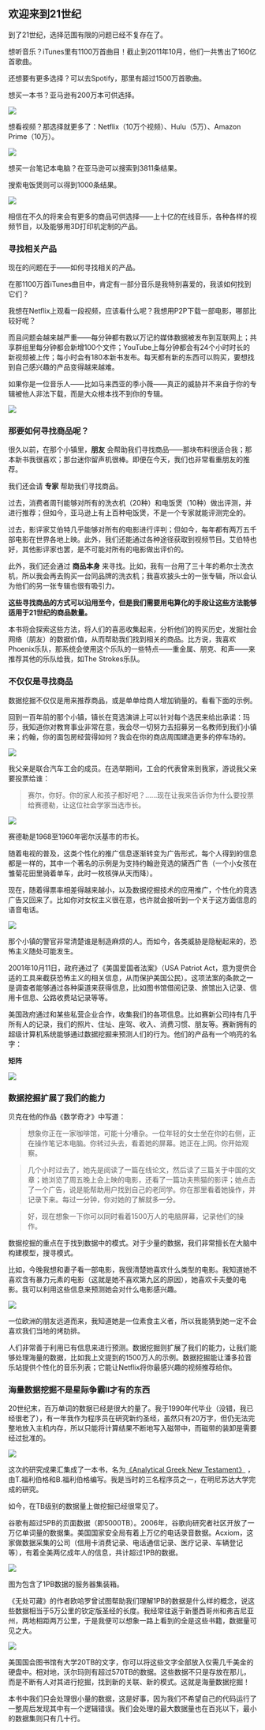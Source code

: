 ## 欢迎来到21世纪

到了21世纪，选择范围有限的问题已经不复存在了。

想听音乐？iTunes里有1100万首曲目！截止到2011年10月，他们一共售出了160亿首歌曲。

还想要有更多选择？可以去Spotify，那里有超过1500万首歌曲。

想买一本书？亚马逊有200万本可供选择。

![](../img/chapter-1/chapter-1-3.png)

想看视频？那选择就更多了：Netflix（10万个视频）、Hulu（5万）、Amazon Prime（10万）。

![](../img/chapter-1/chapter-1-4.png)

想买一台笔记本电脑？在亚马逊可以搜索到3811条结果。

搜索电饭煲则可以得到1000条结果。

![](../img/chapter-1/chapter-1-5.png)

相信在不久的将来会有更多的商品可供选择——上十亿的在线音乐，各种各样的视频节目，以及能够用3D打印机定制的产品。

### 寻找相关产品

现在的问题在于——如何寻找相关的产品。

在那1100万首iTunes曲目中，肯定有一部分音乐是我特别喜爱的，我该如何找到它们？

我想在Netflix上观看一段视频，应该看什么呢？我想用P2P下载一部电影，哪部比较好呢？

而且问题会越来越严重——每分钟都有数以万记的媒体数据被发布到互联网上；共享群组里每分钟都会新增100个文件；YouTube上每分钟都会有24个小时时长的新视频被上传；每小时会有180本新书发布。每天都有新的东西可以购买，要想找到自己感兴趣的产品变得越来越难。

如果你是一位音乐人——比如马来西亚的季小薇——真正的威胁并不来自于你的专辑被他人非法下载，而是大众根本找不到你的专辑。

![](../img/chapter-1/chapter-1-6.png)

### 那要如何寻找商品呢？

很久以前，在那个小镇里，**朋友** 会帮助我们寻找商品——那块布料很适合我；那本新书我很喜欢；那台迷你留声机很棒。即便在今天，我们也非常看重朋友的推荐。

我们还会请 **专家** 帮助我们寻找商品。

过去，消费者周刊能够对所有的洗衣机（20种）和电饭煲（10种）做出评测，并进行推荐；但如今，亚马逊上有上百种电饭煲，不是一个专家就能评测完全的。

过去，影评家艾伯特几乎能够对所有的电影进行评判；但如今，每年都有两万五千部电影在世界各地上映。此外，我们还能通过各种途径获取到视频节目。艾伯特也好，其他影评家也罢，是不可能对所有的电影做出评价的。

此外，我们还会通过 **商品本身** 来寻找。比如，我有一台用了三十年的希尔士洗衣机，所以我会再去购买一台同品牌的洗衣机；我喜欢披头士的一张专辑，所以会认为他们的另一张专辑也很有吸引力。

**这些寻找商品的方式可以沿用至今，但是我们需要用电算化的手段让这些方法能够适用于21世纪的商品数量。** 

本书将会探索这些方法，将人们的喜恶收集起来，分析他们的购买历史，发掘社会网络（朋友）的数据价值，从而帮助我们找到相关的商品。比方说，我喜欢Phoenix乐队，那系统会使用这个乐队的一些特点——重金属、朋克、和声——来推荐其他的乐队给我，如The Strokes乐队。

### 不仅仅是寻找商品

数据挖掘不仅仅是用来推荐商品，或是单单给商人增加销量的。看看下面的示例。

回到一百年前的那个小镇，镇长在竞选演讲上可以针对每个选民来给出承诺：玛莎，我知道你对教育事业非常在意，我会尽一切努力去招募另一名教师到我们小镇来；约翰，你的面包房经营得如何？我会在你的商店周围建造更多的停车场的。

![](../img/chapter-1/chapter-1-7.png)

我父亲是联合汽车工会的成员。在选举期间，工会的代表曾来到我家，游说我父亲要投票给谁：

> 赛尔，你好。你的家人和孩子都好吧？……现在让我来告诉你为什么要投票给赛德勒，让这位社会学家当选市长。

![](../img/chapter-1/chapter-1-8.png)

赛德勒是1968至1960年密尔沃基市的市长。

随着电视的普及，这类个性化的推广信息逐渐转变为广告形式，每个人得到的信息都是一样的，其中一个著名的示例是为支持约翰逊竞选的黛西广告（一个小女孩在雏菊花田里骑着单车，此时一枚核弹从天而降）。

现在，随着得票率相差得越来越小，以及数据挖掘技术的应用推广，个性化的竞选广告又回来了。比如你对女权主义很在意，也许就会接听到一个关于这方面信息的语音电话。

![](../img/chapter-1/chapter-1-9.png)

那个小镇的警官非常清楚谁是制造麻烦的人。而如今，各类威胁是隐秘起来的，恐怖主义随处可能发生。

2001年10月11日，政府通过了《美国爱国者法案》（USA Patriot Act，意为提供合适的工具来截获恐怖主义的相关信息，从而保护美国公民）。这项法案的条款之一是调查者能够通过各种渠道来获得信息，比如图书馆借阅记录、旅馆出入记录、信用卡信息、公路收费站记录等等。

美国政府通过和某些私营企业合作，收集我们的各项信息。比如赛新公司持有几乎所有人的记录，我们的照片、住址、座驾、收入、消费习惯、朋友等。赛新拥有的超级计算机系统能够通过数据挖掘来预测人们的行为。他们的产品有一个响亮的名字：

**矩阵**

![](../img/chapter-1/chapter-1-10.png)

### 数据挖掘扩展了我们的能力

贝克在他的作品《数学奇才》中写道：

> 想象你正在一家咖啡馆，可能十分嘈杂。一位年轻的女士坐在你的右侧，正在操作笔记本电脑。你转过头去，看着她的屏幕。她正在上网。你开始观察。

> 几个小时过去了，她先是阅读了一篇在线论文，然后读了三篇关于中国的文章；她浏览了周五晚上会上映的电影，还看了一篇功夫熊猫的影评；她点击了一个广告，说是能帮助用户找到自己的老同学。你在那里看着她操作，并记录下来。每过一分钟，你对她的了解就多一分。

> 好，现在想象一下你可以同时看着1500万人的电脑屏幕，记录他们的操作。

数据挖掘的重点在于找到数据中的模式。对于少量的数据，我们非常擅长在大脑中构建模型，搜寻模式。

比如，今晚我想和妻子看一部电影，我很清楚她喜欢什么类型的电影。我知道她不喜欢含有暴力元素的电影（这就是她不喜欢第九区的原因），她喜欢卡夫曼的电影。我可以利用这些信息来预测她会对什么电影感兴趣。

![](../img/chapter-1/chapter-1-11.png)

一位欧洲的朋友远道而来，我知道她是一位素食主义者，所以我能猜到她一定不会喜欢我们当地的烤肋排。

人们非常善于利用已有信息来进行预测。数据挖掘则扩展了我们的能力，让我们能够处理海量的数据，比如我上文提到的1500万人的示例。数据挖掘能让潘多拉音乐站提供个性化的音乐列表；它能让Netflix将你最感兴趣的视频推荐给你。

### 海量数据挖掘不是星际争霸II才有的东西

20世纪末，百万单词的数据已经是很大的量了。我于1990年代毕业（没错，我已经很老了），有一年我作为程序员在研究新约圣经，虽然只有20万字，但仍无法完整地放入主机内存，所以只能将计算结果不断地写入磁带中，而磁带的装卸是需要经过批准的。

![](../img/chapter-1/chapter-1-12.png)

这次的研究成果汇集成了一本书，名为[《Analytical Greek New Testament》](http://www.amazon.com/Analytical-Testament-Including-Analysis-Library/dp/0801034965) ，由T.福利伯格和B.福利伯格编写。我是当时的三名程序员之一，在明尼苏达大学完成的研究。

如今，在TB级别的数据量上做挖掘已经很常见了。

谷歌有超过5PB的页面数据（即5000TB）。2006年，谷歌向研究者社区开放了一万亿单词量的数据集。美国国家安全局有着上万亿的电话录音数据。Acxiom，这家做数据采集的公司（信用卡消费记录、电话通信记录、医疗记录、车辆登记等），有着全美两亿成年人的信息，共计超过1PB的数据。

![](../img/chapter-1/chapter-1-13.png)

图为包含了1PB数据的服务器集装箱。

《无处可藏》的作者欧哈罗曾试图帮助我们理解1PB的数据是什么样的概念，说这些数据相当于5万公里的钦定版圣经的长度。我经常往返于新墨西哥州和弗吉尼亚州，两地相距两万公里，于是我便可以想象一路上看到的全是这些书籍，数据量可见之大。

![](../img/chapter-1/chapter-1-14.png)

美国国会图书馆有大学20TB的文字，你可以将这些文字全部放入仅需几千美金的硬盘中。相对地，沃尔玛则有超过570TB的数据。这些数据不只是存放在那儿，而是不断有人对其进行挖掘，找到新的关联、新的模式。这就是海量数据挖掘！

本书中我们只会处理很小量的数据，这是好事，因为我们不希望自己的代码运行了一整周后发现其中有一个逻辑错误。我们会处理的最大数据量也在百兆以下，最小的数据集则只有几十行。
